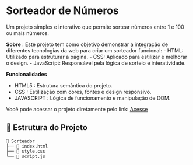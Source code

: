 <h1>Sorteador de Números</h1>
<p>Um projeto simples e interativo que permite sortear números entre 1 e 100 ou mais números.</p>
<p> <b>Sobre</b> : Este projeto tem como objetivo demonstrar a integração de diferentes tecnologias da web para criar um sorteador funcional:
- HTML: Utilizado para estruturar a página.
- CSS: Aplicado para estilizar e melhorar o design.
- JavaScript: Responsável pela lógica de sorteio e interatividade.
</p>

<b>Funcionalidades</b>
<ul>
  <li>HTML5 : Estrutura semântica do projeto.</li>
  <li>CSS : Estilização com cores, fontes e design responsivo.</li>
  <li>JAVASCRIPT : Lógica de funcionamento e manipulação de DOM.</li>
</ul>

<p>Você pode acessar o projeto diretamente pelo link: <a href="https://figueiredofront.github.io/Sorteador-Dev/">Acesse</a></p>


## 📂 Estrutura do Projeto
```plaintext
📁 Sorteador
├── 📄 index.html
├── 📄 style.css
└── 📄 script.js

